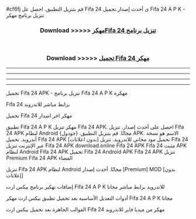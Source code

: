 #cf6fj قم بتنزيل التطبيق. احصل عل Fifa 24  ى أحدث إصدار.تحميل Fifa 24  A P K - تنزيل برنامج مهكر



<div align="center">
<h3>Download >>>>> <a href="https://ar-sites.web.app/?ar= Fifa 24 ">مهكرFifa 24  تنزيل برنامج</a></h3><br>

<h3>Download >>>>> <a href="https://ar-sites.web.app/?ar= Fifa 24 ">تحميل Fifa 24  مهكر</a></h3>
</div>


----------------------------------------------------------

----------------------------------------------------------

----------------------------------------------------------

----------------------------------------------------------


تحميل Fifa 24  APK - تنزيل برنامج Fifa 24  A P K مهكرة

Fifa 24  برابط مباشر للاندرويد

تحميل Fifa 24  مهكر اخر اصدار

تطبيق Fifa 24  A P K مهكر
تنزيل Fifa 24  APK. احصل على أحدث إصدار.
تنزيل Fifa 24  APK لنظام Android مجانًا.
قم بتنزيل التطبيق. {جودول} APK. الاسم هو نسخة أندرويد.
تحميل Fifa 24  APK [بدون اعلانات]
تحميل مود مجاني للاندرويد.
تنزيل Fifa 24  عبر الإنترنت
تنزيل Fifa 24  APK
download.online Fifa 24  APK
Fifa 24  مثبت APK لنظام Android
Fifa 24  APK
تحميل Fifa 24  Android APK
Fifa 24  APK تنزيل Premium
Fifa 24  APK الفضاء

تنزيل Fifa 24  APK لنظام Android مجانًا. أحدث إصدار [Premium] MOD [بدون إعلانات]

إضافات تهكير برنامج بيكس ارت Fifa 24  A P K للاندرويد برابط مباشر مجانا

أدوات التعديل الأساسية بعد تحميل تطبيق بيكس ارت مهكر Fifa 24  A P K مجانا

القوالب الجاهزة بعد تحميل بيكس ارت Fifa 24  مهكر من ميديا فاير للاندرويد



